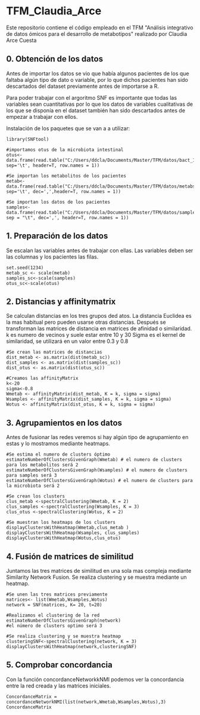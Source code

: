 # TFM_Claudia_Arce
Este repositorio contiene el código empleado en el TFM "Análisis integrativo de datos ómicos para el desarrollo de metabotipos" realizado por Claudia Arce Cuesta


## 0. Obtención de los datos
Antes de importar los datos se vio que había algunos pacientes de los que faltaba algún tipo de dato o variable, por lo que dichos pacientes han sido descartados del dataset previamente antes de importarse a R.

Para poder trabajar con el argoritmo SNF es importante que todas las variables sean cuantitativas por lo que los datos de variables cualitativas de los que se disponía en el dataset también han sido descartados antes de empezar a trabajar con ellos.

Instalación de los paquetes que se van a a utilizar:

```{r paquetes, echo=TRUE}
library(SNFtool)
```

```{r datos}
#importamos otus de la microbiota intestinal
otus<-data.frame(read.table("C:/Users/ddcla/Documents/Master/TFM/datos/bact_1.txt",  sep='\t', header=T, row.names = 1))

#Se importan los metabolitos de los pacientes
metab<-data.frame(read.table("C:/Users/ddcla/Documents/Master/TFM/datos/metabs_1.txt",  sep='\t', dec=',',header=T, row.names = 1))

#Se importan los datos de los pacientes
samples<-data.frame(read.table("C:/Users/ddcla/Documents/Master/TFM/datos/samples_1.txt", sep = "\t", dec=',', header=T, row.names = 1))
```

## 1. Preparación de los datos

Se escalan las variables antes de trabajar con ellas. Las variables deben ser las columnas y los pacientes las filas.

```{r snf}
set.seed(1234)
metab_sc <- scale(metab)
samples_sc<-scale(samples)
otus_sc<-scale(otus)
```

## 2. Distancias y affinitymatrix

Se calculan distancias en los tres grupos ded atos. La distancia Euclidea es la mas habitual pero pueden usarse otras distancias. Después se transforman las matrices de distancia en matrices de afinidad o similaridad. k es numero de vecinos y suele estar entre 10 y 30 Sigma es el kernel de similaridad, se utilizará en un valor entre 0.3 y 0.8

```{r dist}
#Se crean las matrices de distancias
dist_metab <- as.matrix(dist(metab_sc))
dist_samples <- as.matrix(dist(samples_sc))
dist_otus <- as.matrix(dist(otus_sc))

#Creamos las affinityMatrix
k<-20
sigma<-0.8
Wmetab <- affinityMatrix(dist_metab, K = k, sigma = sigma)
Wsamples <- affinityMatrix(dist_samples, K = k, sigma = sigma)
Wotus <- affinityMatrix(dist_otus, K = k, sigma = sigma)
```

## 3. Agrupamientos en los datos

Antes de fusionar las redes veremos si hay algún tipo de agrupamiento en estas y lo mostramos mediante heatmaps.

```{r clustering y heatmaps1}
#Se estima el numero de clusters óptimo
estimateNumberOfClustersGivenGraph(Wmetab) # el numero de clusters para los metabolitos será 2 
estimateNumberOfClustersGivenGraph(Wsamples) # el numero de clusters para samples será 3
estimateNumberOfClustersGivenGraph(Wotus) # el numero de clusters para la microbiota será 2

#Se crean los clusters
clus_metab <-spectralClustering(Wmetab, K = 2)
clus_samples <-spectralClustering(Wsamples, K = 3)
clus_otus <-spectralClustering(Wotus, K = 2)

#Se muestran los heatmaps de los clusters
displayClustersWithHeatmap(Wmetab,clus_metab )
displayClustersWithHeatmap(Wsamples, clus_samples)
displayClustersWithHeatmap(Wotus,clus_otus)
```

## 4. Fusión de matrices de similitud

Juntamos las tres matrices de similitud en una sola mas compleja mediante Similarity Network Fusion. Se realiza clustering y se muestra mediante un heatmap.

```{r network}
#Se unen las tres matrices previamente
matrices<- list(Wmetab,Wsamples,Wotus)
network = SNF(matrices, K= 20, t=20)

#Realizamos el clustering de la red
estimateNumberOfClustersGivenGraph(network) 
#el número de clusters optimo será 3

#Se realiza clustering y se muestra heatmap
clusteringSNF<-spectralClustering(network, K = 3)
displayClustersWithHeatmap(network,clusteringSNF)

```

## 5. Comprobar concordancia

Con la función concordanceNetworkkNMI podemos ver la concordancia entre la red creada y las matrices iniciales.

```{r concordance}
ConcordanceMatrix = concordanceNetworkNMI(list(network,Wmetab,Wsamples,Wotus),3)
ConcordanceMatrix
```
